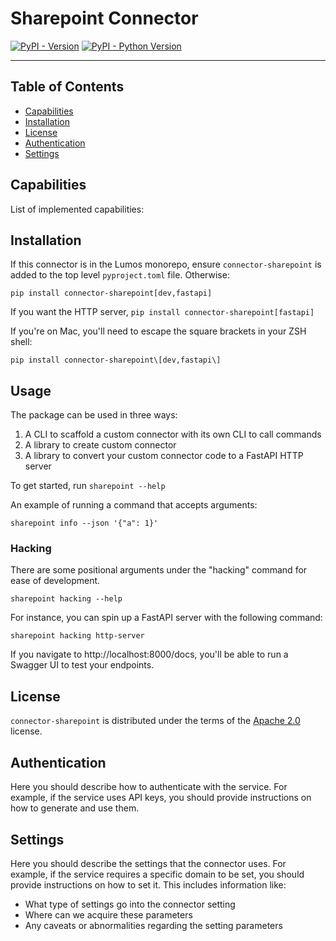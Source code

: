 # Sharepoint Connector

[![PyPI - Version](https://img.shields.io/pypi/v/connector-sharepoint.svg)](https://pypi.org/project/connector-sharepoint)
[![PyPI - Python Version](https://img.shields.io/pypi/pyversions/connector-sharepoint.svg)](https://pypi.org/project/connector-sharepoint)

-----

## Table of Contents

- [Capabilities](#capabilities)
- [Installation](#installation)
- [License](#license)
- [Authentication](#authentication)
- [Settings](#settings)

## Capabilities
List of implemented capabilities:

[//]: # (- **validate_credentials**)

[//]: # (- **list_accounts**)

[//]: # (- **list_resources**)

[//]: # (- **list_entitlements**)

[//]: # (- **find_entitlement_associations**)

[//]: # (- **get_last_activity**)

[//]: # (- **assign_entitlement**)

[//]: # (- **unassign_entitlement**)

[//]: # (- **create_account**)

[//]: # (- **activate_account**)

[//]: # (- **deactivate_account**)

[//]: # (- **delete_account**)

## Installation

If this connector is in the Lumos monorepo, ensure `connector-sharepoint` is added
to the top level `pyproject.toml` file. Otherwise:

```console
pip install connector-sharepoint[dev,fastapi]
```

If you want the HTTP server, `pip install connector-sharepoint[fastapi]`

If you're on Mac, you'll need to escape the square brackets in your ZSH shell:

```console
pip install connector-sharepoint\[dev,fastapi\]
```

## Usage

The package can be used in three ways:
1. A CLI to scaffold a custom connector with its own CLI to call commands
2. A library to create custom connector
3. A library to convert your custom connector code to a FastAPI HTTP server

To get started, run `sharepoint --help`

An example of running a command that accepts arguments:

```shell
sharepoint info --json '{"a": 1}'
```

### Hacking

There are some positional arguments under the "hacking" command for ease of development.

```console
sharepoint hacking --help
```

For instance, you can spin up a FastAPI server with the following command:

```console
sharepoint hacking http-server
```

If you navigate to http://localhost:8000/docs, you'll be able to run a Swagger UI to test your
endpoints.

## License

`connector-sharepoint` is distributed under the terms of the [Apache 2.0](./LICENSE.txt) license.

## Authentication
Here you should describe how to authenticate with the service. For example, if the service uses API keys, you should provide instructions on how to generate and use them.

## Settings
Here you should describe the settings that the connector uses. For example, if the service requires a specific domain to be set, you should provide instructions on how to set it.
This includes information like:

- What type of settings go into the connector setting
- Where can we acquire these parameters
- Any caveats or abnormalities regarding the setting parameters
